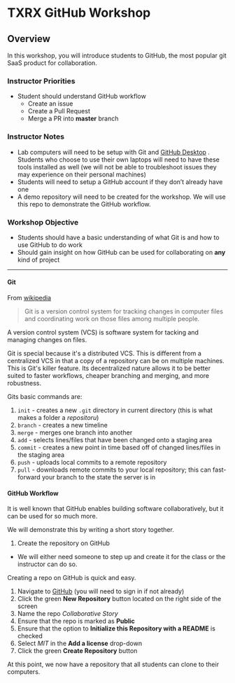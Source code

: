 # TXRX GitHub Workshop
## Overview
In this workshop, you will  introduce students to GitHub, the most popular git SaaS product for collaboration.

### Instructor Priorities
* Student should understand GitHub workflow
	* Create an issue
	* Create a Pull Request
	* Merge a PR into **master** branch

### Instructor Notes
* Lab computers will need to be setup with Git and [GitHub Desktop](https://desktop.github.com/) . Students who choose to use their own laptops will need to have these tools installed as well (we will not be able to troubleshoot issues they may experience on their personal machines)
* Students will need to setup a GitHub account if they don’t already have one
* A demo repository will need to be created for the workshop. We will use this repo to demonstrate the GitHub workflow.
### Workshop Objective
* Students should have a basic understanding of what Git is and how to use GitHub to do work
* Should gain insight on how GitHub can be used for collaborating on **any** kind of project
---
#### Git
From [wikipedia](https://en.wikipedia.org/wiki/Git)
> Git is a version control system for tracking changes in computer files and coordinating work on those files among multiple people.

A version control system (VCS) is software system for tacking and managing changes on files.

Git is special because it's a distributed VCS. This is different from a centralized VCS in that a copy of a repository can be on multiple machines. This is Git's killer feature. Its decentralized nature allows it to be better suited to faster workflows, cheaper branching and merging, and more robustness.

Gits basic commands are:
1. `init` - creates a new `.git` directory in current directory (this is what makes a folder a *repositoru*)
1. `branch` - creates a new timeline
1. `merge` - merges one branch into another
1. `add` - selects lines/files that have been changed onto a staging area
1. `commit` - creates a new point in time based off of changed lines/files in the staging area
1. `push` - uploads local commits to a remote repository
1. `pull` - downloads remote commits to your local repository; this can fast-forward your branch to the state the server is in

#### GitHub Workflow
It is well known that GitHub enables building software collaboratively, but it can be used for so much more.

We will demonstrate this by writing a short story together.

1. Create the repository on GitHub
* We will either need someone to step up and create it for the class or the instructor can do so.

Creating a repo on GitHub is quick and easy.
1. Navigate to [GitHub](https://github.com) (you will need to sign in if not already)
1. Click the green **New Repository** button located on the right side of the screen
1. Name the repo _Collaborative Story_
1. Ensure that the repo is marked as **Public**
1. Ensure that the option to **Initialize this Repository with a README** is checked
1. Select _MIT_ in the **Add a license** drop-down
1. Click the green **Create Repository** button

At this point, we now have a repository that all students can clone to their computers.






